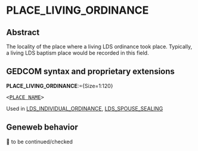 ﻿# PLACE_LIVING_ORDINANCE
## Abstract
The locality of the place where a living LDS ordinance took place.  Typically, a living LDS baptism
place would be recorded in this field.


## GEDCOM syntax and proprietary extensions

**PLACE_LIVING_ORDINANCE**:={Size=1:120}
<pre>
&lt;<a href=Ged.PLACE_NAME.md>PLACE_NAME</a>&gt;
</pre>
Used in <a href=Ged.LDS_INDIVIDUAL_ORDINANCE.md>LDS_INDIVIDUAL_ORDINANCE</a>, <a href=Ged.LDS_SPOUSE_SEALING.md>LDS_SPOUSE_SEALING</a><br />


## Geneweb behavior



🚧 to be continued/checked


